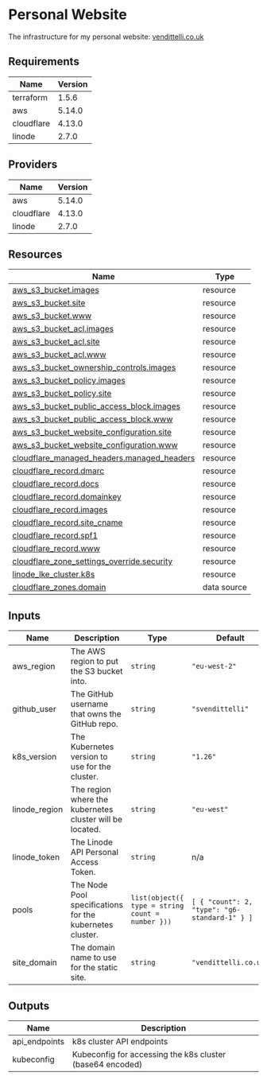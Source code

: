 <!-- BEGIN_TF_DOCS -->
# Personal Website

The infrastructure for my personal website: [vendittelli.co.uk](https://vendittelli.co.uk/)

## Requirements

| Name | Version |
|------|---------|
| terraform | 1.5.6 |
| aws | 5.14.0 |
| cloudflare | 4.13.0 |
| linode | 2.7.0 |

## Providers

| Name | Version |
|------|---------|
| aws | 5.14.0 |
| cloudflare | 4.13.0 |
| linode | 2.7.0 |

## Resources

| Name | Type |
|------|------|
| [aws_s3_bucket.images](https://registry.terraform.io/providers/hashicorp/aws/5.14.0/docs/resources/s3_bucket) | resource |
| [aws_s3_bucket.site](https://registry.terraform.io/providers/hashicorp/aws/5.14.0/docs/resources/s3_bucket) | resource |
| [aws_s3_bucket.www](https://registry.terraform.io/providers/hashicorp/aws/5.14.0/docs/resources/s3_bucket) | resource |
| [aws_s3_bucket_acl.images](https://registry.terraform.io/providers/hashicorp/aws/5.14.0/docs/resources/s3_bucket_acl) | resource |
| [aws_s3_bucket_acl.site](https://registry.terraform.io/providers/hashicorp/aws/5.14.0/docs/resources/s3_bucket_acl) | resource |
| [aws_s3_bucket_acl.www](https://registry.terraform.io/providers/hashicorp/aws/5.14.0/docs/resources/s3_bucket_acl) | resource |
| [aws_s3_bucket_ownership_controls.images](https://registry.terraform.io/providers/hashicorp/aws/5.14.0/docs/resources/s3_bucket_ownership_controls) | resource |
| [aws_s3_bucket_policy.images](https://registry.terraform.io/providers/hashicorp/aws/5.14.0/docs/resources/s3_bucket_policy) | resource |
| [aws_s3_bucket_policy.site](https://registry.terraform.io/providers/hashicorp/aws/5.14.0/docs/resources/s3_bucket_policy) | resource |
| [aws_s3_bucket_public_access_block.images](https://registry.terraform.io/providers/hashicorp/aws/5.14.0/docs/resources/s3_bucket_public_access_block) | resource |
| [aws_s3_bucket_public_access_block.www](https://registry.terraform.io/providers/hashicorp/aws/5.14.0/docs/resources/s3_bucket_public_access_block) | resource |
| [aws_s3_bucket_website_configuration.site](https://registry.terraform.io/providers/hashicorp/aws/5.14.0/docs/resources/s3_bucket_website_configuration) | resource |
| [aws_s3_bucket_website_configuration.www](https://registry.terraform.io/providers/hashicorp/aws/5.14.0/docs/resources/s3_bucket_website_configuration) | resource |
| [cloudflare_managed_headers.managed_headers](https://registry.terraform.io/providers/cloudflare/cloudflare/4.13.0/docs/resources/managed_headers) | resource |
| [cloudflare_record.dmarc](https://registry.terraform.io/providers/cloudflare/cloudflare/4.13.0/docs/resources/record) | resource |
| [cloudflare_record.docs](https://registry.terraform.io/providers/cloudflare/cloudflare/4.13.0/docs/resources/record) | resource |
| [cloudflare_record.domainkey](https://registry.terraform.io/providers/cloudflare/cloudflare/4.13.0/docs/resources/record) | resource |
| [cloudflare_record.images](https://registry.terraform.io/providers/cloudflare/cloudflare/4.13.0/docs/resources/record) | resource |
| [cloudflare_record.site_cname](https://registry.terraform.io/providers/cloudflare/cloudflare/4.13.0/docs/resources/record) | resource |
| [cloudflare_record.spf1](https://registry.terraform.io/providers/cloudflare/cloudflare/4.13.0/docs/resources/record) | resource |
| [cloudflare_record.www](https://registry.terraform.io/providers/cloudflare/cloudflare/4.13.0/docs/resources/record) | resource |
| [cloudflare_zone_settings_override.security](https://registry.terraform.io/providers/cloudflare/cloudflare/4.13.0/docs/resources/zone_settings_override) | resource |
| [linode_lke_cluster.k8s](https://registry.terraform.io/providers/linode/linode/2.7.0/docs/resources/lke_cluster) | resource |
| [cloudflare_zones.domain](https://registry.terraform.io/providers/cloudflare/cloudflare/4.13.0/docs/data-sources/zones) | data source |

## Inputs

| Name | Description | Type | Default | Required |
|------|-------------|------|---------|:--------:|
| aws\_region | The AWS region to put the S3 bucket into. | `string` | `"eu-west-2"` | no |
| github\_user | The GitHub username that owns the GitHub repo. | `string` | `"svendittelli"` | no |
| k8s\_version | The Kubernetes version to use for the cluster. | `string` | `"1.26"` | no |
| linode\_region | The region where the kubernetes cluster will be located. | `string` | `"eu-west"` | no |
| linode\_token | The Linode API Personal Access Token. | `string` | n/a | yes |
| pools | The Node Pool specifications for the kubernetes cluster. | ```list(object({ type = string count = number }))``` | ```[ { "count": 2, "type": "g6-standard-1" } ]``` | no |
| site\_domain | The domain name to use for the static site. | `string` | `"vendittelli.co.uk"` | no |

## Outputs

| Name | Description |
|------|-------------|
| api\_endpoints | k8s cluster API endpoints |
| kubeconfig | Kubeconfig for accessing the k8s cluster (base64 encoded) |
<!-- END_TF_DOCS -->

